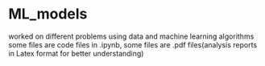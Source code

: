 # ML_models
worked on different problems using data and machine learning algorithms
some files are code files in .ipynb,
some files are .pdf files(analysis reports in Latex format for better understanding)
